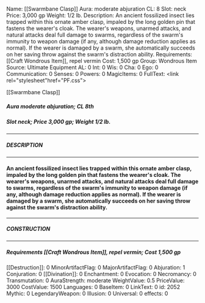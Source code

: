 Name: [[Swarmbane Clasp]]
Aura: moderate abjuration
CL: 8
Slot: neck
Price: 3,000 gp
Weight: 1/2 lb.
Description: An ancient fossilized insect lies trapped within this ornate amber clasp, impaled by the long golden pin that fastens the wearer's cloak. The wearer's weapons, unarmed attacks, and natural attacks deal full damage to swarms, regardless of the swarm's immunity to weapon damage (if any, although damage reduction applies as normal). If the wearer is damaged by a swarm, she automatically succeeds on her saving throw against the swarm's distraction ability.
Requirements: [[Craft Wondrous Item]], repel vermin
Cost: 1,500 gp
Group: Wondrous Item
Source: Ultimate Equipment
AL: 0
Int: 0
Wis: 0
Cha: 0
Ego: 0
Communication: 0
Senses: 0
Powers: 0
MagicItems: 0
FullText: <link rel="stylesheet"href="PF.css"><div class="heading"><p class="alignleft">[[Swarmbane Clasp]]</p><div style="clear: both;"></div></div><div><h5><b>Aura </b>moderate abjuration; <b>CL </b>8th</h5><h5><b>Slot </b>neck; <b>Price </b>3,000 gp; <b>Weight </b>1/2 lb.</h5></div><hr/><div><h5><b>DESCRIPTION</b></h5></div><hr/><div><h4><p>An ancient fossilized insect lies trapped within this ornate amber clasp, impaled by the long golden pin that fastens the wearer's cloak. The wearer's weapons, unarmed attacks, and natural attacks deal full damage to swarms, regardless of the swarm's immunity to weapon damage (if any, although damage reduction applies as normal). If the wearer is damaged by a swarm, she automatically succeeds on her saving throw against the swarm's distraction ability.</p></h4></div><hr/><div><h5><b>CONSTRUCTION</b></h5></div><hr/><div><h5><b>Requirements </b>[[Craft Wondrous Item]], <i>repel vermin</i>; <b>Cost </b>1,500 gp</h5></div>
[[Destruction]]: 0
MinorArtifactFlag: 0
MajorArtifactFlag: 0
Abjuration: 1
Conjuration: 0
[[Divination]]: 0
Enchantment: 0
Evocation: 0
Necromancy: 0
Transmutation: 0
AuraStrength: moderate
WeightValue: 0.5
PriceValue: 3000
CostValue: 1500
Languages: 0
BaseItem: 0
LinkText: 0
id: 2052
Mythic: 0
LegendaryWeapon: 0
Illusion: 0
Universal: 0
effects: 0
